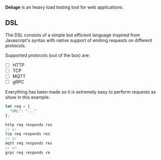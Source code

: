 **Deluge** is an heavy load testing tool for web applications.

## DSL

The DSL consists of a simple but efficient language inspired from Javascript's syntax with native support of emiting requests on different protocols.

Supported protocols (out of the box) are:
- [ ] HTTP
- [ ] TCP
- [ ] MQTT
- [ ] gRPC

Everything has been made so it is extremely easy to perform requests as show in this example:

```js
let req = {
  "URL": "..."
};

http req responds res
// or
tcp req responds res
// or
mqtt req responds res
// or
grpc req responds re
```
